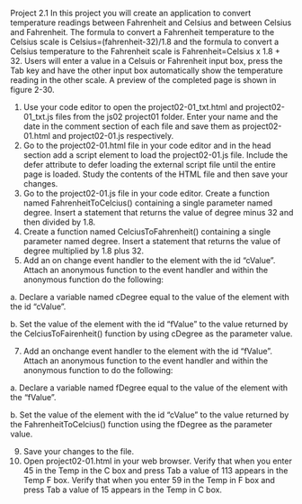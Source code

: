 Project 2.1 
	In this project you will create an application to convert temperature readings between Fahrenheit and Celsius and between Celsius and Fahrenheit. The formula to convert a Fahrenheit temperature to the Celsius scale is Celsius=(fahrenheit-32)/1.8 and the formula to convert a Celsius temperature to the Fahrenheit scale is Fahrenheit=Celsius x 1.8 + 32. Users will enter a value in a Celsuis or Fahrenheit input box, press the Tab key and have the other input box automatically show the temperature reading in the other scale. A preview of the completed page is shown in figure 2-30.

1. Use your code editor to open the project02-01_txt.html and project02-01_txt.js files from the js02 project01 folder. Enter your name and the date in the comment section of each file and save them as project02-01.html and project02-01.js respectively. 
2. Go to the project02-01.html file in your code editor and in the head section add a script element to load the project02-01.js file. Include the defer attribute to defer loading the external script file until the entire page is loaded. Study the contents of the HTML file and then save your changes.
3. Go to the project02-01.js file in your code editor. Create a function named FahrenheitToCelcius() containing a single parameter named degree. Insert a statement that returns the value of degree minus 32 and then divided by 1.8.
4. Create a function named CelciusToFahrenheit() containing a single parameter named degree. Insert a statement that returns the value of degree multiplied by 1.8 plus 32. 
5. Add an on change event handler to the element with the id “cValue”. Attach an anonymous function to the event handler and within the anonymous function do the following:
   
a. Declare a variable named cDegree equal to the value of the element with the id “cValue”.

b. Set the value of the element with the id “fValue” to the value returned by the CelciusToFairenheit() function by using cDegree as the parameter value.

7. Add an onchange event handler to the element with the id “fValue”. Attach an anonymous
	function to the event handler and within the anonymous function to do the following:

  a. Declare a variable named fDegree equal to the value of the element with the “fValue”.
  
  b. Set the value of the element with the id “cValue” to the value returned by the FahrenheitToCelcius() function using the fDegree as the parameter value.
  
9. Save your changes to the file. 
10. Open project02-01.html in your web browser. Verify that when you enter 45 in the Temp in the C box and press Tab a value of 113 appears in the Temp F box. Verify that when you enter 59 in the Temp in F box and press Tab a value of 15 appears in the Temp in C box. 


